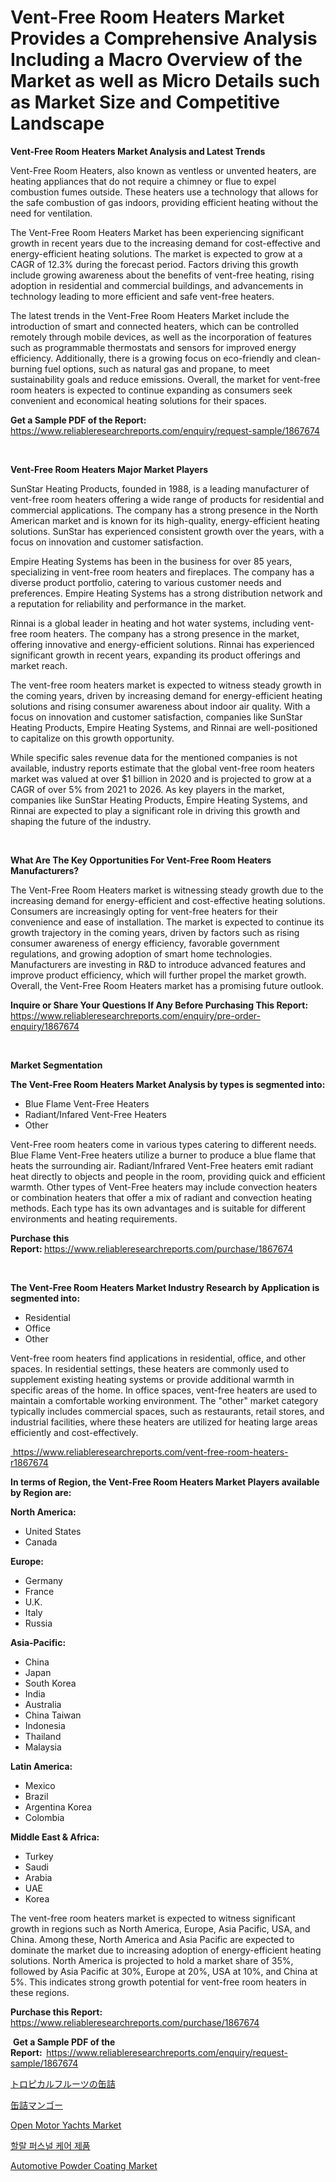 <p><h1>Vent-Free Room Heaters Market Provides a Comprehensive Analysis Including a Macro Overview of the Market as well as Micro Details such as Market Size and Competitive Landscape</h1></p><p><strong>Vent-Free Room Heaters Market Analysis and Latest Trends</strong></p>
<p><p>Vent-Free Room Heaters, also known as ventless or unvented heaters, are heating appliances that do not require a chimney or flue to expel combustion fumes outside. These heaters use a technology that allows for the safe combustion of gas indoors, providing efficient heating without the need for ventilation.</p><p>The Vent-Free Room Heaters Market has been experiencing significant growth in recent years due to the increasing demand for cost-effective and energy-efficient heating solutions. The market is expected to grow at a CAGR of 12.3% during the forecast period. Factors driving this growth include growing awareness about the benefits of vent-free heating, rising adoption in residential and commercial buildings, and advancements in technology leading to more efficient and safe vent-free heaters.</p><p>The latest trends in the Vent-Free Room Heaters Market include the introduction of smart and connected heaters, which can be controlled remotely through mobile devices, as well as the incorporation of features such as programmable thermostats and sensors for improved energy efficiency. Additionally, there is a growing focus on eco-friendly and clean-burning fuel options, such as natural gas and propane, to meet sustainability goals and reduce emissions. Overall, the market for vent-free room heaters is expected to continue expanding as consumers seek convenient and economical heating solutions for their spaces.</p></p>
<p><strong>Get a Sample PDF of the Report:&nbsp;</strong> <a href="https://www.reliableresearchreports.com/enquiry/request-sample/1867674">https://www.reliableresearchreports.com/enquiry/request-sample/1867674</a></p>
<p>&nbsp;</p>
<p><strong>Vent-Free Room Heaters Major Market Players</strong></p>
<p><p>SunStar Heating Products, founded in 1988, is a leading manufacturer of vent-free room heaters offering a wide range of products for residential and commercial applications. The company has a strong presence in the North American market and is known for its high-quality, energy-efficient heating solutions. SunStar has experienced consistent growth over the years, with a focus on innovation and customer satisfaction.</p><p>Empire Heating Systems has been in the business for over 85 years, specializing in vent-free room heaters and fireplaces. The company has a diverse product portfolio, catering to various customer needs and preferences. Empire Heating Systems has a strong distribution network and a reputation for reliability and performance in the market.</p><p>Rinnai is a global leader in heating and hot water systems, including vent-free room heaters. The company has a strong presence in the market, offering innovative and energy-efficient solutions. Rinnai has experienced significant growth in recent years, expanding its product offerings and market reach.</p><p>The vent-free room heaters market is expected to witness steady growth in the coming years, driven by increasing demand for energy-efficient heating solutions and rising consumer awareness about indoor air quality. With a focus on innovation and customer satisfaction, companies like SunStar Heating Products, Empire Heating Systems, and Rinnai are well-positioned to capitalize on this growth opportunity.</p><p>While specific sales revenue data for the mentioned companies is not available, industry reports estimate that the global vent-free room heaters market was valued at over $1 billion in 2020 and is projected to grow at a CAGR of over 5% from 2021 to 2026. As key players in the market, companies like SunStar Heating Products, Empire Heating Systems, and Rinnai are expected to play a significant role in driving this growth and shaping the future of the industry.</p></p>
<p>&nbsp;</p>
<p><strong>What Are The Key Opportunities For Vent-Free Room Heaters Manufacturers?</strong></p>
<p><p>The Vent-Free Room Heaters market is witnessing steady growth due to the increasing demand for energy-efficient and cost-effective heating solutions. Consumers are increasingly opting for vent-free heaters for their convenience and ease of installation. The market is expected to continue its growth trajectory in the coming years, driven by factors such as rising consumer awareness of energy efficiency, favorable government regulations, and growing adoption of smart home technologies. Manufacturers are investing in R&D to introduce advanced features and improve product efficiency, which will further propel the market growth. Overall, the Vent-Free Room Heaters market has a promising future outlook.</p></p>
<p><strong>Inquire or Share Your Questions If Any Before Purchasing This Report:</strong> <a href="https://www.reliableresearchreports.com/enquiry/pre-order-enquiry/1867674">https://www.reliableresearchreports.com/enquiry/pre-order-enquiry/1867674</a></p>
<p>&nbsp;</p>
<p><strong>Market Segmentation</strong></p>
<p><strong>The Vent-Free Room Heaters Market Analysis by types is segmented into:</strong></p>
<p><ul><li>Blue Flame Vent-Free Heaters</li><li>Radiant/Infared Vent-Free Heaters</li><li>Other</li></ul></p>
<p><p>Vent-Free room heaters come in various types catering to different needs. Blue Flame Vent-Free heaters utilize a burner to produce a blue flame that heats the surrounding air. Radiant/Infrared Vent-Free heaters emit radiant heat directly to objects and people in the room, providing quick and efficient warmth. Other types of Vent-Free heaters may include convection heaters or combination heaters that offer a mix of radiant and convection heating methods. Each type has its own advantages and is suitable for different environments and heating requirements.</p></p>
<p><strong>Purchase this Report:&nbsp;</strong><a href="https://www.reliableresearchreports.com/purchase/1867674">https://www.reliableresearchreports.com/purchase/1867674</a></p>
<p>&nbsp;</p>
<p><strong>The Vent-Free Room Heaters Market Industry Research by Application is segmented into:</strong></p>
<p><ul><li>Residential</li><li>Office</li><li>Other</li></ul></p>
<p><p>Vent-free room heaters find applications in residential, office, and other spaces. In residential settings, these heaters are commonly used to supplement existing heating systems or provide additional warmth in specific areas of the home. In office spaces, vent-free heaters are used to maintain a comfortable working environment. The "other" market category typically includes commercial spaces, such as restaurants, retail stores, and industrial facilities, where these heaters are utilized for heating large areas efficiently and cost-effectively.</p></p>
<p><a href="https://www.reliableresearchreports.com/vent-free-room-heaters-r1867674">&nbsp;https://www.reliableresearchreports.com/vent-free-room-heaters-r1867674</a></p>
<p><strong>In terms of Region, the Vent-Free Room Heaters Market Players available by Region are:</strong></p>
<p>
    <p> <strong> North America: </strong>
        <ul>
            <li>United States</li>
            <li>Canada</li>
        </ul>
        </p> 
    <p> <strong> Europe: </strong>
        <ul>
            <li>Germany</li>
            <li>France</li>
            <li>U.K.</li>
            <li>Italy</li>
            <li>Russia</li>
        </ul>
        </p> 
    <p> <strong> Asia-Pacific: </strong>
        <ul>
            <li>China</li>
            <li>Japan</li>
            <li>South Korea</li>
            <li>India</li>
            <li>Australia</li>
            <li>China Taiwan</li>
            <li>Indonesia</li>
            <li>Thailand</li>
            <li>Malaysia</li>
        </ul>
        </p> 
    <p> <strong> Latin America: </strong>
        <ul>
            <li>Mexico</li>
            <li>Brazil</li>
            <li>Argentina Korea</li>
            <li>Colombia</li>
        </ul>
        </p> 
    <p> <strong> Middle East & Africa: </strong>
        <ul>
            <li>Turkey</li>
            <li>Saudi</li>
            <li>Arabia</li>
            <li>UAE</li>
            <li>Korea</li>
        </ul>
    </p>
    </p>
<p><p>The vent-free room heaters market is expected to witness significant growth in regions such as North America, Europe, Asia Pacific, USA, and China. Among these, North America and Asia Pacific are expected to dominate the market due to increasing adoption of energy-efficient heating solutions. North America is projected to hold a market share of 35%, followed by Asia Pacific at 30%, Europe at 20%, USA at 10%, and China at 5%. This indicates strong growth potential for vent-free room heaters in these regions.</p></p>
<p><strong>Purchase this Report: </strong><a href="https://www.reliableresearchreports.com/purchase/1867674">https://www.reliableresearchreports.com/purchase/1867674</a></p>
<p>&nbsp;<strong>Get a Sample PDF of the Report:&nbsp;&nbsp;</strong><a href="https://www.reliableresearchreports.com/enquiry/request-sample/1867674">https://www.reliableresearchreports.com/enquiry/request-sample/1867674</a></p>
<p><strong></strong></p>
<p><p><a href="https://github.com/dzy793153605/Market-Research-Report-List-1/blob/main/588705943417.md">トロピカルフルーツの缶詰</a></p><p><a href="https://github.com/EthanMorar2011/Market-Research-Report-List-1/blob/main/664077043418.md">缶詰マンゴー</a></p><p><a href="https://github.com/jodemen/Market-Research-Report-List-2/blob/main/open-motor-yachts-market.md">Open Motor Yachts Market</a></p><p><a href="https://github.com/WilburKihn5676/Market-Research-Report-List-1/blob/main/767140139951.md">할랄 퍼스널 케어 제품</a></p><p><a href="https://issuu.com/reportprime-2/docs/automotive-powder-coating-market-size-2030.pptx">Automotive Powder Coating Market</a></p></p>